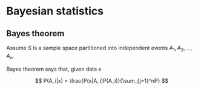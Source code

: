 
# Bayesian statistics
## Bayes theorem
Assume $S$ is a sample space partitioned into independent events $A_1, A_2, \ldots, A_n$. 

Bayes theorem says that, given data $x$

$$
P(A_i|x) = \frac{P(x|A_i)P(A_i)}{\sum_{j=1}^nP}
$$
<!--stackedit_data:
eyJoaXN0b3J5IjpbODk0Mjg1MTJdfQ==
-->